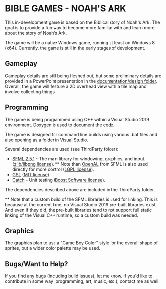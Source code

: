 # BIBLE GAMES - NOAH'S ARK

This in-development game is based on the Biblical story of Noah's Ark.  The goal is to provide a fun way to become more familiar with and learn more about the story of Noah's Ark.

The game will be a native Windows game, running at least on Windows 8 (x64).  Currently, the game is still in the early stages of development.

## Gameplay

Gameplay details are still being fleshed out, but some preliminary details are provided in a PowerPoint presentation in the [documentation/design folder](noah_ark/documentation/design).  Overall, the game will feature a 2D overhead view with a tile map and involve collecting things.

## Programming

The game is being programmed using C++ within a Visual Studio 2019 environment.  Doxygen is used to document the code.

The game is designed for command line builds using various .bat files and also opening as a folder in Visual Studio.

Several dependencies are used (see ThirdParty folder):
* [SFML 2.5.1](http://sfml-dev.org/) - The main library for windowing, graphics, and input. ([zlib/libpng license](http://sfml-dev.org/license.php)).
** Note than [OpenAL](https://kcat.strangesoft.net/openal.html) from SFML is also used directly for more control ([LGPL license](http://www.gnu.org/licenses/lgpl-3.0.html)).
* [GSL](https://github.com/Microsoft/GSL) ([MIT license](https://github.com/microsoft/GSL/blob/master/LICENSE))
* [Catch](https://github.com/philsquared/Catch) - Unit testing ([Boost Software license](https://github.com/philsquared/Catch/blob/master/LICENSE_1_0.txt)).

The dependencies described above are included in the ThirdParty folder.

** Note that a custom build of the SFML libraries is used for linking.  This is because at the current time, no Visual Studio 2019 pre-built libraries exist.  And even if they did, the pre-built libraries tend to not support full static linking of the Visual C++ runtime, so a custom build was needed.

## Graphics

The graphics plan to use a "Game Boy Color" style for the overall shape of sprites, but a wider color palette may be used.

## Bugs/Want to Help?

If you find any bugs (including build issues), let me know.  If you'd like to contribute in some way (programming, art, music, etc.), contact me as well.
